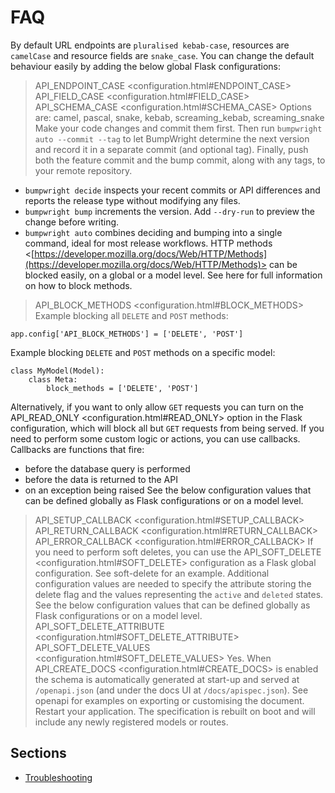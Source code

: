 # FAQ

By default URL endpoints are `pluralised kebab-case`, resources are `camelCase` and resource fields are
`snake_case`.
You can change the default behaviour easily by adding the below global Flask configurations:
> API_ENDPOINT_CASE <configuration.html#ENDPOINT_CASE>
> API_FIELD_CASE <configuration.html#FIELD_CASE>
> API_SCHEMA_CASE <configuration.html#SCHEMA_CASE>
Options are: camel, pascal, snake, kebab, screaming_kebab, screaming_snake
Make your code changes and commit them first. Then run `bumpwright auto --commit --tag` to let BumpWright
determine the next version and record it in a separate commit (and optional tag). Finally, push both the
feature commit and the bump commit, along with any tags, to your remote repository.
- `bumpwright decide` inspects your recent commits or API differences and reports the release type without
    modifying any files.
- `bumpwright bump` increments the version. Add `--dry-run` to preview the change before writing.
- `bumpwright auto` combines deciding and bumping into a single command, ideal for most release workflows.
HTTP methods <[https://developer.mozilla.org/docs/Web/HTTP/Methods](https://developer.mozilla.org/docs/Web/HTTP/Methods)> can be blocked easily, on a global or a model level. See here for full information on how to block
methods.
> API_BLOCK_METHODS <configuration.html#BLOCK_METHODS>
Example blocking all `DELETE` and `POST` methods:
```
app.config['API_BLOCK_METHODS'] = ['DELETE', 'POST']
```
Example blocking `DELETE` and `POST` methods on a specific model:
```
class MyModel(Model):
    class Meta:
        block_methods = ['DELETE', 'POST']
```
Alternatively, if you want to only allow `GET` requests you can turn on the
API_READ_ONLY <configuration.html#READ_ONLY> option in the Flask configuration, which will block all but `GET`
requests from being served.
If you need to perform some custom logic or actions, you can use callbacks. Callbacks are functions
that fire:
- before the database query is performed
- before the data is returned to the API
- on an exception being raised
See the below configuration values that can be defined globally as Flask configurations or on a model level.
> API_SETUP_CALLBACK <configuration.html#SETUP_CALLBACK>
> API_RETURN_CALLBACK <configuration.html#RETURN_CALLBACK>
> API_ERROR_CALLBACK <configuration.html#ERROR_CALLBACK>
If you need to perform soft deletes, you can use the API_SOFT_DELETE <configuration.html#SOFT_DELETE> configuration
as a Flask global configuration. See soft-delete for an example.
Additional configuration values are needed to specify the attribute storing
the delete flag and the values representing the `active` and `deleted`
states. See the below configuration values that can be defined globally as
Flask configurations or on a model level.
> API_SOFT_DELETE_ATTRIBUTE <configuration.html#SOFT_DELETE_ATTRIBUTE>
> API_SOFT_DELETE_VALUES <configuration.html#SOFT_DELETE_VALUES>
Yes. When API_CREATE_DOCS <configuration.html#CREATE_DOCS> is enabled the schema is automatically
generated at start-up and served at `/openapi.json` (and under the docs UI at
`/docs/apispec.json`). See
openapi for examples on exporting or customising the document.
Restart your application. The specification is rebuilt on boot and will
include any newly registered models or routes.

## Sections

- [Troubleshooting](troubleshooting.md)
